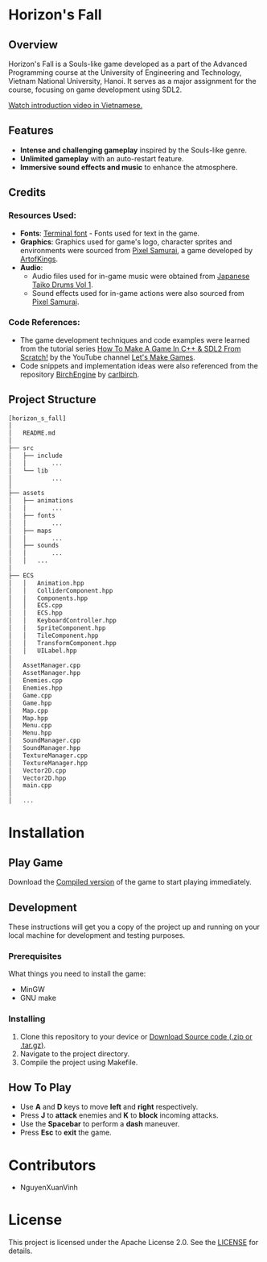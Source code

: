 # Horizon's Fall

## Overview
Horizon's Fall is a Souls-like game developed as a part of the Advanced Programming course at the University of Engineering and Technology, Vietnam National University, Hanoi. It serves as a major assignment for the course, focusing on game development using SDL2.

[Watch introduction video in Vietnamese.](https://youtu.be/xC5n-PCGXZM)

## Features
- **Intense and challenging gameplay** inspired by the Souls-like genre.
- **Unlimited gameplay** with an auto-restart feature.
- **Immersive sound effects and music** to enhance the atmosphere.

## Credits

### Resources Used:
- **Fonts**: [Terminal font](https://www.cufonfonts.com/font/terminal) - Fonts used for text in the game.
- **Graphics**: Graphics used for game's logo, character sprites and environments were sourced from [Pixel Samurai](https://artofkings.itch.io/pixel-samurai-old), a game developed by [ArtofKings](https://itch.io/profile/artofkings).
- **Audio**: 
  - Audio files used for in-game music were obtained from [Japanese Taiko Drums Vol 1](https://youtu.be/jHnuytrr6Ew?si=899zXtztQ4khlSzX).
  - Sound effects used for in-game actions were also sourced from [Pixel Samurai](https://artofkings.itch.io/pixel-samurai-old).

### Code References:
- The game development techniques and code examples were learned from the tutorial series [How To Make A Game In C++ & SDL2 From Scratch!](https://youtube.com/playlist?list=PLhfAbcv9cehhkG7ZQK0nfIGJC_C-wSLrx&si=X97uRO9hj2bBhFcF) by the YouTube channel [Let's Make Games](https://youtube.com/@CarlBirch).
- Code snippets and implementation ideas were also referenced from the repository [BirchEngine](https://github.com/carlbirch/BirchEngine) by [carlbirch](https://github.com/carlbirch).


## Project Structure
```bash
[horizon_s_fall]
│
│   README.md
│
├── src
│   ├── include
│   │       ...
│   └── lib
│           ...
│
├── assets
│   ├── animations
│   │       ...
│   ├── fonts
│   │       ...
│   ├── maps
│   │       ...
│   ├── sounds
│   │       ...
│   │   ...
│
├── ECS
│   │   Animation.hpp
│   │   ColliderComponent.hpp
│   │   Components.hpp
│   │   ECS.cpp
│   │   ECS.hpp
│   │   KeyboardController.hpp
│   │   SpriteComponent.hpp
│   │   TileComponent.hpp
│   │   TransformComponent.hpp
│   │   UILabel.hpp
│
│   AssetManager.cpp
│   AssetManager.hpp
│   Enemies.cpp
│   Enemies.hpp
│   Game.cpp
│   Game.hpp
│   Map.cpp
│   Map.hpp
│   Menu.cpp
│   Menu.hpp
│   SoundManager.cpp
│   SoundManager.hpp
│   TextureManager.cpp
│   TextureManager.hpp
│   Vector2D.cpp
│   Vector2D.hpp
│   main.cpp
│
│   ...
```


# Installation

## Play Game
Download the [Compiled version](https://github.com/ichigoih/horizon_s_fall/releases/tag/v1.0.0) of the game to start playing immediately.

## Development
These instructions will get you a copy of the project up and running on your local machine for development and testing purposes.

### Prerequisites
What things you need to install the game:
- MinGW
- GNU make

### Installing
1. Clone this repository to your device or [Download Source code (.zip or .tar.gz)](https://github.com/ichigoih/horizon_s_fall/releases/tag/v1.0.0).
2. Navigate to the project directory.
3. Compile the project using Makefile.

## How To Play
- Use **A** and **D** keys to move **left** and **right** respectively.
- Press **J** to **attack** enemies and **K** to **block** incoming attacks.
- Use the **Spacebar** to perform a **dash** maneuver.
- Press **Esc** to **exit** the game.


# Contributors
- NguyenXuanVinh


# License
This project is licensed under the Apache License 2.0. See the [LICENSE](LICENSE) for details.
